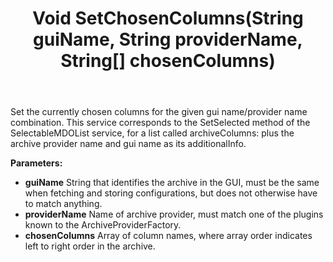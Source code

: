 ﻿---
uid: crmscript_ref_NSArchiveAgent_SetChosenColumns
title: Void SetChosenColumns(String guiName, String providerName, String[] chosenColumns)
intellisense: NSArchiveAgent.SetChosenColumns
keywords: NSArchiveAgent, SetChosenColumns
so.topic: reference
---

Set the currently chosen columns for the given gui name/provider name combination. This service corresponds to the SetSelected method of the SelectableMDOList service, for a list called archiveColumns: plus the archive provider name and gui name as its additionalInfo.

**Parameters:**
 - **guiName** String that identifies the archive in the GUI, must be the same when fetching and storing configurations, but does not otherwise have to match anything.
 - **providerName** Name of archive provider, must match one of the plugins known to the ArchiveProviderFactory.
 - **chosenColumns** Array of column names, where array order indicates left to right order in the archive.
